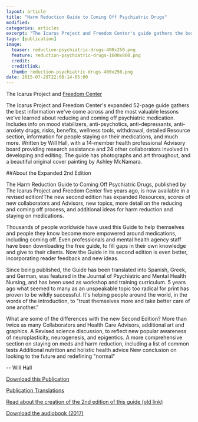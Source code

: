 ```yaml
---
layout: article
title: "Harm Reduction Guide to Coming Off Psychiatric Drugs"
modified:
categories: articles
excerpt: "The Icarus Project and Freedom Center's guide gathers the best information we've come across and the most valuable lessons we've learned about reducing and coming off psychiatric medication. Includes info on mood stabilizers, anti-psychotics, anti-depressants, anti-anxiety drugs, risks, benefits, wellness tools, withdrawal, detailed Resource section, information for people staying on their medications, and much more."
tags: [publication]
image:
  teaser: reduction-psychiatric-drugs-400x250.png
  feature: reduction-psychiatric-drugs-1600x800.png
  credit: 
  creditlink: 
  thumb: reduction-psychiatric-drugs-400x250.png
date: 2015-07-29T22:08:14-05:00
---
```


The Icarus Project and [Freedom Center](http://www.freedom-center.org/)

The Icarus Project and Freedom Center's expanded 52-page guide gathers the best information we've come across and the most valuable lessons we've learned about reducing and coming off psychiatric medication. Includes info on mood stabilizers, anti-psychotics, anti-depressants, anti-anxiety drugs, risks, benefits, wellness tools, withdrawal, detailed Resource section, information for people staying on their medications, and much more. Written by Will Hall, with a 14-member health professional Advisory board providing research assistance and 24 other collaborators involved in developing and editing. The guide has photographs and art throughout, and a beautiful original cover painting by Ashley McNamara.

##About the Expanded 2nd Edition

The Harm Reduction Guide to Coming Off Psychiatric Drugs, published by The Icarus Project and Freedom Center five years ago, is now available in a revised edition!The new second edition has expanded Resources, scores of new collaborators and Advisors, new topics, more detail on the reducing and coming off process, and additional ideas for harm reduction and staying on medications.

Thousands of people worldwide have used this Guide to help themselves and people they know become more empowered around medications, including coming off. Even professionals and mental health agency staff have been downloading the free guide, to fill gaps in their own knowledge and give to their clients. Now the Guide in its second edition is even better, incorporating reader feedback and new ideas.

Since being published, the Guide has been translated into Spanish, Greek, and German, was featured in the Journal of Psychiatric and Mental Health Nursing, and has been used as workshop and training curriculum. 5 years ago what seemed to many as an unspeakable topic too radical for print has proven to be wildly successful. It's helping people around the world, in the words of the introduction, to "trust themselves more and take better care of one another." 

What are some of the differences with the new Second Edition? More than twice as many Collaborators and Health Care Advisors, additional art and graphics. A Revised science discussion, to reflect new popular awareness of neuroplasticity, neurogenesis, and epigentics. A more comprehensive section on staying on meds and harm reduction, including a list of common tests Additional nutrition and holistic health advice New conclusion on looking to the future and redefining "normal" 

-- Will Hall  

[Download this Publication](http://www.willhall.net/files/ComingOffPsychDrugsHarmReductGuide2Edonline.pdf)

[Publication Translations](https://theicarusproject.net/resources/publications/harm-reduction-guide-to-coming-off-psychiatric-drugs-and-withdrawal/)

[Read about the creation of the 2nd edition of this guide (old link)](http://legacy.theicarusproject.net/content/coming-medications-guide-second-edition)

[Download the audiobook (2017)](http://www.madnessradio.net/audio/ComingOffPsychDrugsHarmReductGuide-Audiobok.mp3)
